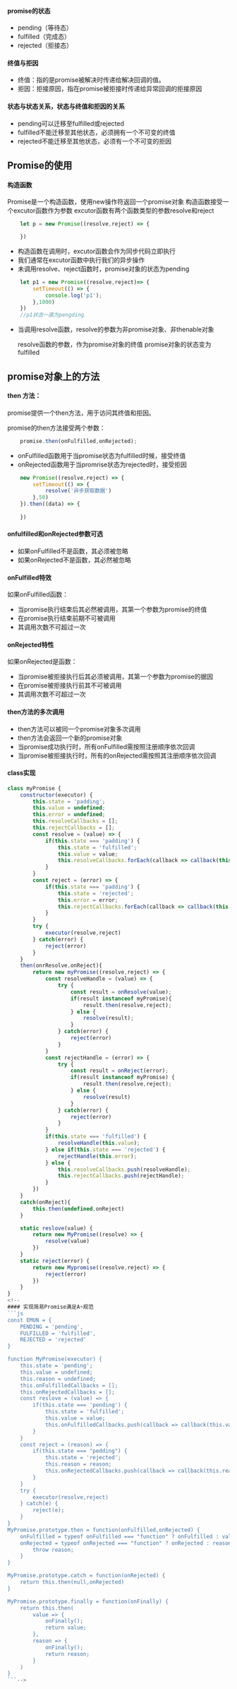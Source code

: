 #### promise的状态

* pending（等待态）
* fulfilled（完成态）
* rejected（拒接态）

#### 终值与拒因

* 终值：指的是promise被解决时传递给解决回调的值。
* 拒因：拒接原因，指在promise被拒接时传递给异常回调的拒接原因

#### 状态与状态关系，状态与终值和拒因的关系

* pending可以迁移至fulfilled或rejected
* fulfilled不能迁移至其他状态，必须拥有一个不可变的终值
* rejected不能迁移至其他状态，必须有一个不可变的拒因

## Promise的使用
#### 构造函数

Promise是一个构造函数，使用new操作符返回一个promise对象
构造函数接受一个excutor函数作为参数
excutor函数有两个函数类型的参数resolve和reject

```js
	let p = new Promise((resolve,reject) => {

	})
```
* 构造函数在调用时，excutor函数会作为同步代码立即执行
* 我们通常在excutor函数中执行我们的异步操作
* 未调用resolve、reject函数时，promise对象的状态为pending

```js
	let p1 = new Promise((resolve,reject)=> {
		setTimeout(() => {
			console.log('p1');
		},1000)
	})
	//p1状态一直为pengding
```
* 当调用resolve函数，resolve的参数为非promise对象、非thenable对象

	resolve函数的参数，作为promise对象的终值
	promise对象的状态变为fulfilled

## promise对象上的方法

#### then 方法：

promise提供一个then方法，用于访问其终值和拒因。

promise的then方法接受两个参数：

```js
	promise.then(onFulfilled,onRejected);
```
* onFulfilled函数用于当promise状态为fulfilled时候，接受终值
* onRejected函数用于当promrise状态为rejected时，接受拒因

```js
	new Promise((resolve,reject) => {
		setTimeout(() => {
			resolve('异步获取数据')
		},50)
	}).then((data) => {
		
	})
```

#### onfulfilled和onRejected参数可选

* 如果onFulfilled不是函数，其必须被忽略
* 如果onRejected不是函数，其必然被忽略

#### onFulfilled特效

如果onFulfilled函数：

* 当promise执行结束后其必然被调用，其第一个参数为promise的终值
* 在promise执行结束前期不可被调用
* 其调用次数不可超过一次

#### onRejected特性

如果onRejected是函数：

* 当promise被拒接执行后其必须被调用，其第一个参数为promise的据因
* 在promise被拒接执行前其不可被调用
* 其调用次数不可超过一次

#### then方法的多次调用

* then方法可以被同一个promise对象多次调用
* then方法会返回一个新的promise对象
* 当promise成功执行时，所有onFulfilled需按照注册顺序依次回调
* 当promise被拒接执行时，所有的onRejected需按照其注册顺序依次回调

#### class实现
```js
class myPromise {
	constructor(executor) {
		this.state = 'padding';
		this.value = undefined;
		this.error = undefined;
		this.resolveCallbacks = [];
		this.rejectCallbacks = [];
		const resolve = (value) => {
			if(this.state === 'padding') {
				this.state = 'fulfilled';
				this.value = value;
				this.resolveCallbacks.forEach(callback => callback(this.value))
			}
		}
		const reject = (error) => {
			if(this.state === 'padding') {
				this.state = 'rejected';
				this.error = error;
				this.rejectCallbacks.forEach(callback => callback(this.error))
			}
		}
		try {
			executor(resolve,reject)
		} catch(error) {
			reject(error)
		}
	}
	then(onrResolve,onReject){
		return new myPromise((resolve,reject) => {
			const resolveHandle = (value) => {
				try {
					const result = onResolve(value);
					if(result instanceof myPromise){
						result.then(resolve,reject);
					} else {
						resolve(result);
					}
				} catch(error) {
					reject(error)
				}
			}
			const rejectHandle = (error) => {
				try {
					const result = onReject(error);
					if(result instanceof myPromise) {
						result.then(resolve,reject);
					} else {
						resolve(result)
					}
				} catch(error) {
					reject(error)
				}
			}
			if(this.state === 'fulfilled') {
				resolveHandle(this.value);
			} else if(this.state === 'rejected') {
				rejectHandle(this.error);
			} else {
				this.resolveCallbacks.push(resolveHandle);
				this.rejectCallbacks.push(rejectHandle);
			}
		})
	}
	catch(onReject){
		this.then(undefined,onReject)
	}

	static reslove(value) {
		return new MyPromise((resolve) => {
			resolve(value)
		})
	}
	static reject(error) {
		return new Mypromise((resolve,reject) => {
			reject(error)
		})
	}
}
<!-- 
#### 实现简易Promise满足A+规范
```js
const EMUN = {
	PENDING = 'pending',
	FULFILLED = 'fulfilled',
	REJECTED = 'rejected'
}

function MyPromise(executor) {
	this.state = 'pending';
	this.value = undefined;
	this.reason = undefined;
	this.onFulfilledCallbacks = [];
	this.onRejectedCallbacks = [];
	const reslove = (value) => {
		if(this.state === 'pending') {
			this.state = 'fulfilled';
			this.value = value;
			this.onFulfilledCallbacks.push(callback => callback(this.value));
		}
	}
	const reject = (reason) => {
		if(this.state === "pedding") {
			this.state = 'rejected';
			this.reason = reason;
			this.onRejectedCallbacks.push(callback => callback(this.reason));
		}
	}
	try {
		executor(resolve,reject)
	} catch(e) {
		reject(e);
	}
}
MyPromise.prototype.then = function(onFulfilled,onRejected) {
	onFulfilled = typeof onFulfilled === "function" ? onFulfilled : value => value;
	onRejected = typeof onRejected === "function" ? onRejected : reason => {
		throw reason;
	}
}

MyPromise.prototype.catch = function(onRejected) {
	return this.then(null,onRejected)
}

MyPromise.prototype.finally = function(onFinally) {
	return this.then(
		value => {
			onFinally();
			return value;
		},
		reason => {
			onFinally();
			return reason;
		}
	)
} 
```-->